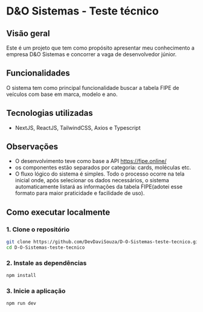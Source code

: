 # D&O Sistemas - Teste técnico

## Visão geral
Este é um projeto que tem como propósito apresentar meu conhecimento a empresa D&O Sistemas e concorrer a vaga de desenvolvedor júnior.

## Funcionalidades
O sistema tem como principal funcionalidade buscar a tabela FIPE de veículos com base em marca, modelo e ano.

## Tecnologias utilizadas

- NextJS, ReactJS, TailwindCSS, Axios e Typescript

## Observações

- O desenvolvimento teve como base a API https://fipe.online/
- os componentes estão separados por categoria: cards, moléculas etc.
- O fluxo lógico do sistema é simples. Todo o processo ocorre na tela inicial onde, após selecionar os dados necessários, o sistema automaticamente listará as informações da tabela FIPE(adotei esse formato para maior praticidade e facilidade de uso).

## Como executar localmente

### 1. Clone o repositório
```bash
git clone https://github.com/DevDaviSouza/D-O-Sistemas-teste-tecnico.git
cd D-O-Sistemas-teste-tecnico
```

### 2. Instale as dependências
```bash
npm install
```

### 3. Inicie a aplicação
```bash
npm run dev
```
